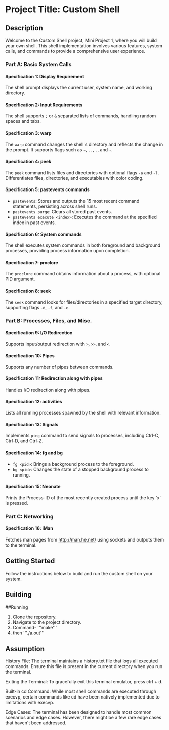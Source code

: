 # Project Title: Custom Shell

## Description

Welcome to the Custom Shell project, Mini Project 1, where you will build your own shell. This shell implementation involves various features, system calls, and commands to provide a comprehensive user experience.

### Part A: Basic System Calls

#### Specification 1: Display Requirement
The shell prompt displays the current user, system name, and working directory.


#### Specification 2: Input Requirements
The shell supports `;` or `&` separated lists of commands, handling random spaces and tabs.

#### Specification 3: warp
The `warp` command changes the shell's directory and reflects the change in the prompt. It supports flags such as `~`, `..`, `.`, and `-`.

#### Specification 4: peek
The `peek` command lists files and directories with optional flags `-a` and `-l`. Differentiates files, directories, and executables with color coding.

#### Specification 5: pastevents commands
- `pastevents`: Stores and outputs the 15 most recent command statements, persisting across shell runs.
- `pastevents purge`: Clears all stored past events.
- `pastevents execute <index>`: Executes the command at the specified index in past events.

#### Specification 6: System commands
The shell executes system commands in both foreground and background processes, providing process information upon completion.

#### Specification 7: proclore
The `proclore` command obtains information about a process, with optional PID argument.

#### Specification 8: seek
The `seek` command looks for files/directories in a specified target directory, supporting flags `-d`, `-f`, and `-e`.

### Part B: Processes, Files, and Misc.

#### Specification 9: I/O Redirection
Supports input/output redirection with `>`, `>>`, and `<`.

#### Specification 10: Pipes
Supports any number of pipes between commands.

#### Specification 11: Redirection along with pipes
Handles I/O redirection along with pipes.

#### Specification 12: activities
Lists all running processes spawned by the shell with relevant information.

#### Specification 13: Signals
Implements `ping` command to send signals to processes, including Ctrl-C, Ctrl-D, and Ctrl-Z.

#### Specification 14: fg and bg
- `fg <pid>`: Brings a background process to the foreground.
- `bg <pid>`: Changes the state of a stopped background process to running.

#### Specification 15: Neonate
Prints the Process-ID of the most recently created process until the key 'x' is pressed.

### Part C: Networking

#### Specification 16: iMan
Fetches man pages from http://man.he.net/ using sockets and outputs them to the terminal.

## Getting Started

Follow the instructions below to build and run the custom shell on your system.


## Building


##Running
1. Clone the repository.
2. Navigate to the project directory.
3. Command- '''make'''
4. then '''./a.out'''


## Assumption
History File: The terminal maintains a history.txt file that logs all executed commands. Ensure this file is present in the current directory when you run the terminal.

Exiting the Terminal: To gracefully exit this terminal emulator, press ctrl + d.

Built-in cd Command: While most shell commands are executed through execvp, certain commands like cd have been natively implemented due to limitations with execvp.

 Edge Cases: The terminal has been designed to handle most common scenarios and edge cases. However, there might be a few rare edge cases that haven't been addressed.


